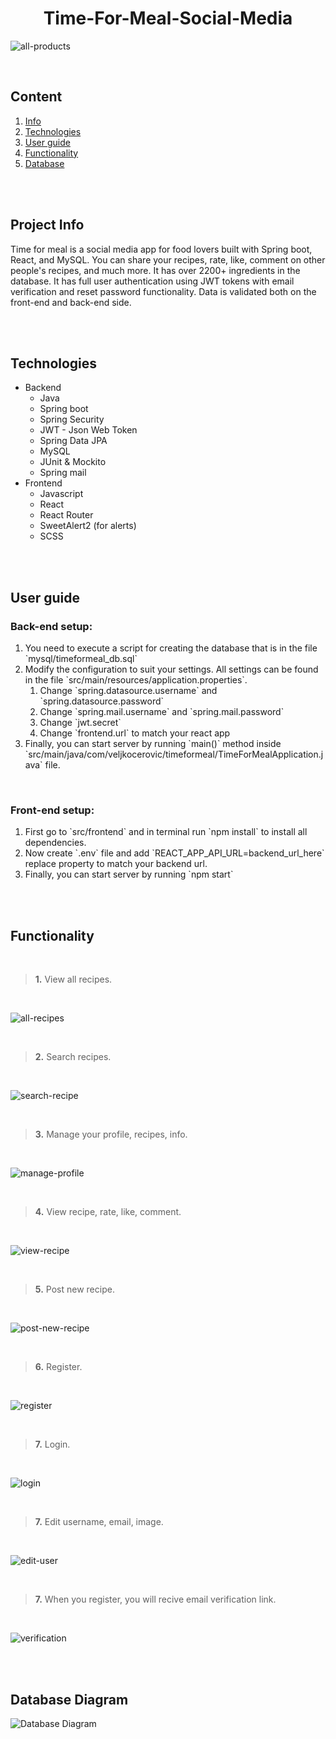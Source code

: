 <h1 align="center">Time-For-Meal-Social-Media</h1>

![all-products](https://i.imgur.com/BAKDw0o.png)

<br>

## Content
  1. [Info](#Info)
  2. [Technologies](#Technologies)
  3. [User guide](#Guide)
  4. [Functionality](#Functionality)
  5. [Database](#Database)
  
  
  
<br>
<br>

## <a name="Info"></a> Project Info

Time for meal is a social media app for food lovers built with Spring boot, React, and MySQL. 
You can share your recipes, rate, like, comment on other people's recipes, and much more. 
It has over 2200+ ingredients in the database. It has full user authentication using JWT tokens with email verification and reset password functionality.
Data is validated both on the front-end and back-end side.

<br>
<br>

## <a name="Technologies"></a> Technologies
<ul>
  <li>Backend
     <ul>
       <li>Java</li>
       <li>Spring boot</li>
       <li>Spring Security</li>
       <li>JWT - Json Web Token</li>
       <li>Spring Data JPA</li>
       <li>MySQL</li>
       <li>JUnit & Mockito</li>
       <li>Spring mail</li>
    </ul>
  </li>
  <li>Frontend
     <ul>
     <li>Javascript</li>
     <li>React</li>
     <li>React Router</li>
     <li>SweetAlert2 (for alerts)</li>
     <li>SCSS</li>
    </ul>  
  </li>
</ul>

<br>
<br>

## <a name="Guide"></a> User guide

<h3>Back-end setup:</h3>
<ol>
  <li>You need to execute a script for creating the database that is in the file `mysql/timeformeal_db.sql`</li>
  <li>Modify the configuration to suit your settings. All settings can be found in the file `src/main/resources/application.properties`. 
    <ol>
      <li>Change `spring.datasource.username` and `spring.datasource.password`</li>
      <li>Change `spring.mail.username` and `spring.mail.password`</li>
      <li>Change `jwt.secret`</li>
      <li>Change `frontend.url` to match your react app</li>
    </ol>
  </li>
  <li>Finally, you can start server by running `main()` method inside `src/main/java/com/veljkocerovic/timeformeal/TimeForMealApplication.java` file.</li>
</ol> 

<br>

<h3>Front-end setup:</h3>
<ol>
  <li>First go to `src/frontend` and in terminal run `npm install` to install all dependencies.</li>
  <li>Now create `.env` file and add `REACT_APP_API_URL=backend_url_here` replace property to match your backend url.</li>
  <li>Finally, you can start server by running `npm start`</li>
</ol> 

<br>
<br>


## <a name="Functionality"></a> Functionality

<br>

>**1.** View all recipes.

<br>

![all-recipes](https://i.imgur.com/BAKDw0o.png)

<br>

>**2.** Search recipes.

<br>

![search-recipe](https://i.imgur.com/7XuVIgK.png)

<br>

>**3.** Manage your profile, recipes, info.

<br>

![manage-profile](https://i.imgur.com/ArufdmD.png)


<br>

>**4.** View recipe, rate, like, comment.

<br>


![view-recipe](https://i.imgur.com/32GQ6zY.png)

<br>

>**5.** Post new recipe.

<br>


![post-new-recipe](https://i.imgur.com/LFDJ1Xp.png)

<br>

>**6.** Register.

<br>


![register](https://i.imgur.com/VSIofHM.png)

<br>

>**7.** Login.

<br>


![login](https://i.imgur.com/TQTVgbU.png)

<br>

>**7.** Edit username, email, image.

<br>


![edit-user](https://i.imgur.com/RxpWH5X.png)


<br>

>**7.** When you register, you will recive email verification link.

<br>


![verification](https://i.imgur.com/Ioeggu0.png)

<br>
<br>


## <a name="Database"></a> Database Diagram

![Database Diagram](https://imgur.com/m8zUCxL.png)


